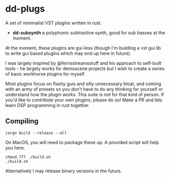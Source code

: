# dd-plugs
A set of minimalist VST plugins written in rust.

- **dd-subsynth** a polyphonic subtractive synth, good for sub basses at the moment.

At the moment, these plugins are gui-less (though I'm building a vst gui lib to write gui based plugins which may end up here in future).

I was largely inspired by @ferrisstreamsstuff and his approach to self-built tools - he largely works for demoscene projects but I wish to create a series of basic workhorse plugins for myself.

Most plugins focus on flashy guis and silly unnecessary bloat, and coming with an army of presets so you don't have to do any thinking for yourself or understand how the plugin works. This suite is not for that kind of person. If you'd like to contribute your own plugins, please do so! Make a PR and lets learn DSP programming in rust together.

## Compiling
```shell
cargo build --release --all
```

On MacOS, you will need to package these up. A provided script will help you here.
```shell
chmod 777 ./build.sh
./build.sh
```

Alternatively I may release binary versions in the future.
